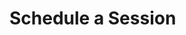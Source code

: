 # Schedule a Session

<!-- Calendly inline widget begin -->
<div class="calendly-inline-widget" data-url="https://calendly.com/eriqcy" style="min-width:320px;height:700px;"></div>
<script type="text/javascript" src="https://assets.calendly.com/assets/external/widget.js" async></script>
<!-- Calendly inline widget end -->
